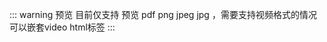 <script setup>
import Vue3Preview from "../../pages/Components/Vue3Preview.vue"

</script>



::: warning 预览
目前仅支持 预览 pdf png jpeg jpg ，需要支持视频格式的情况 可以嵌套video html标签
:::


